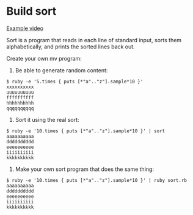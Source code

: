 # Build sort

[Example video](https://vimeo.com/155066668)

Sort is a program that reads in each line of standard input,
sorts them alphabetically, and prints the sorted lines back out.

Create your own mv program:

1. Be able to generate random content:

  ```
  $ ruby -e '5.times { puts [*"a".."z"].sample*10 }'
  xxxxxxxxxx
  uuuuuuuuuu
  ffffffffff
  hhhhhhhhhh
  qqqqqqqqqq
  ```
1. Sort it using the real sort:

  ```
  $ ruby -e '10.times { puts [*"a".."z"].sample*10 }' | sort
  aaaaaaaaaa
  dddddddddd
  eeeeeeeeee
  iiiiiiiiii
  kkkkkkkkkk
  ```
1. Make your own sort program that does the same thing:

  ```
  $ ruby -e '10.times { puts [*"a".."z"].sample*10 }' | ruby sort.rb
  aaaaaaaaaa
  dddddddddd
  eeeeeeeeee
  iiiiiiiiii
  kkkkkkkkkk
  ```
